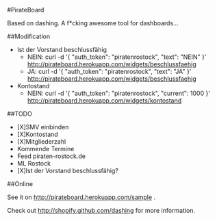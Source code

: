 #PirateBoard

Based on dashing. A f*cking awesome tool for dashboards...

##Modification

- Ist der Vorstand beschlussfähig
	- NEIN: curl -d '{ "auth_token": "piratenrostock", "text": "NEIN" }' http://pirateboard.herokuapp.com/widgets/beschlussfaehig
	- JA: curl -d '{ "auth_token": "piratenrostock", "text": "JA" }' http://pirateboard.herokuapp.com/widgets/beschlussfaehig
- Kontostand
	- NEIN: curl -d '{ "auth_token": "piratenrostock", "current": 1000 }' http://pirateboard.herokuapp.com/widgets/kontostand

##TODO
- [X]SMV einbinden
- [X]Kontostand
- [X]Mitgliederzahl
- Kommende Termine
- Feed piraten-rostock.de
- ML Rostock
- [X]Ist der Vorstand beschlussfähig?

##Online

See it on http://pirateboard.herokuapp.com/sample .

Check out http://shopify.github.com/dashing for more information.